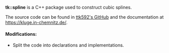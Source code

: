 **tk::spline** is a C++ package used to construct cubic splines. 

The source code can be found in [ttk592's GitHub](https://github.com/ttk592/spline) and the documentation at https://kluge.in-chemnitz.de/.

#### Modifications:
- Split the code into declarations and implementations.